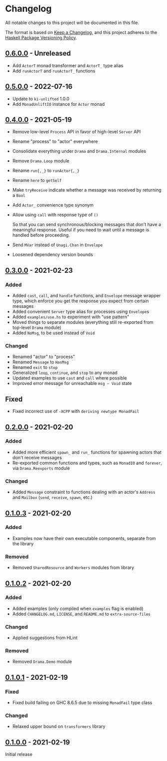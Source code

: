 # Changelog

All notable changes to this project will be documented in this file.

The format is based on [Keep a Changelog][changelog], and this project adheres
to the [Haskell Package Versioning Policy][pvp].

## [0.6.0.0] - Unreleased

- Add `ActorT` monad transformer and `ActorT_` type alias
- Add `runActorT` and `runActorT_` functions

## [0.5.0.0] - 2022-07-16

- Update to `ki-unlifted` 1.0.0
- Add `MonadUnliftIO` instance for `Actor` monad

## [0.4.0.0] - 2021-05-19

- Remove low-level `Process` API in favor of high-level `Server` API
- Rename "process" to "actor" everywhere
- Consolidate everything under `Drama` and `Drama.Internal` modules
- Remove `Drama.Loop` module
- Rename `run{,_}` to `runActor{,_}`
- Rename `here` to `getSelf`
- Make `tryReceive` indicate whether a message was received by returning a
  `Bool`
- Add `Actor_` convenience type synonym
- Allow using `call` with response type of `()`

  So that you can send synchronous/blocking messages that don't have a
  meaningful response. Useful if you need to wait until a message is handled
  before proceeding.
- Send `MVar` instead of `Unagi.Chan` in `Envelope`
- Loosened dependency version bounds

## [0.3.0.0] - 2021-02-23

### Added

- Added `cast`, `call`, and `handle` functions, and `Envelope` message wrapper
type, which enforce you get the response you expect from certain messages
- Added convenient `Server` type alias for processes using `Envelope`s
- Added `examples/use.hs` to experiment with "use pattern"
- Moved things to separate modules (everything still re-exported from top-level
`Drama` module)
- Added `NoMsg`, to be used instead of `Void`

### Changed

- Renamed "actor" to "process"
- Renamed `Message` to `HasMsg`
- Renamed `exit` to `stop`
- Generalized `loop`, `continue`, and `stop` to any monad
- Updated examples to use `cast` and `call` where possible
- Improved error message for unreachable `msg ~ Void` state

## Fixed

- Fixed incorrect use of `-XCPP` with `deriving newtype MonadFail`

## [0.2.0.0] - 2021-02-20

### Added

- Added more efficient `spawn_` and `run_` functions for spawning actors that
don't receive messages
- Re-exported common functions and types, such as `MonadIO` and `forever`, via
`Drama.Reexports` module

### Changed

- Added `Message` constraint to functions dealing with an actor's `Address` and
`Mailbox` (`send`, `receive`, `spawn`, etc.)

## [0.1.0.3] - 2021-02-20

### Added

- Examples now have their own executable components, separate from the library

### Removed

- Removed `SharedResource` and `Workers` modules from library

## [0.1.0.2] - 2021-02-20

### Added

- Added examples (only compiled when `examples` flag is enabled)
- Added `CHANGELOG.md`, `LICENSE`, and `README.md` to `extra-source-files`

### Changed

- Applied suggestions from HLint

### Removed

- Removed `Drama.Demo` module

## [0.1.0.1] - 2021-02-19

### Fixed

- Fixed build failing on GHC 8.6.5 due to missing `MonadFail` type class

### Changed

- Relaxed upper bound on `transformers` library

## [0.1.0.0] - 2021-02-19

Initial release

[0.6.0.0]: https://github.com/evanrelf/drama/compare/v0.5.0.0...HEAD
[0.5.0.0]: https://github.com/evanrelf/drama/releases/tag/v0.5.0.0
[0.4.0.0]: https://github.com/evanrelf/drama/releases/tag/v0.4.0.0
[0.3.0.0]: https://github.com/evanrelf/drama/releases/tag/v0.3.0.0
[0.2.0.0]: https://github.com/evanrelf/drama/releases/tag/v0.2.0.0
[0.1.0.3]: https://github.com/evanrelf/drama/releases/tag/v0.1.0.3
[0.1.0.2]: https://github.com/evanrelf/drama/releases/tag/v0.1.0.2
[0.1.0.1]: https://github.com/evanrelf/drama/releases/tag/v0.1.0.1
[0.1.0.0]: https://github.com/evanrelf/drama/releases/tag/v0.1.0.0

[changelog]: https://keepachangelog.com/en/1.0.0/
[pvp]: https://pvp.haskell.org/
